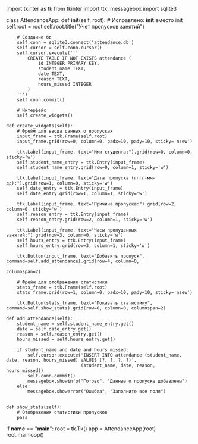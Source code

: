 import tkinter as tk
from tkinter import ttk, messagebox
import sqlite3


class AttendanceApp:
    def __init__(self, root):  # Исправлено: __init__ вместо init
        self.root = root
        self.root.title("Учет пропусков занятий")
        
        # Создание бд
        self.conn = sqlite3.connect('attendance.db')
        self.cursor = self.conn.cursor()
        self.cursor.execute('''
            CREATE TABLE IF NOT EXISTS attendance (
                id INTEGER PRIMARY KEY,
                student_name TEXT,
                date TEXT,
                reason TEXT,
                hours_missed INTEGER
            )
        ''')
        self.conn.commit()

        # Интерфейс
        self.create_widgets()

    def create_widgets(self):
        # Фрейм для ввода данных о пропусках
        input_frame = ttk.Frame(self.root)
        input_frame.grid(row=0, column=0, padx=10, pady=10, sticky='nsew')

        ttk.Label(input_frame, text="Имя студента:").grid(row=0, column=0, sticky='w')
        self.student_name_entry = ttk.Entry(input_frame)
        self.student_name_entry.grid(row=0, column=1, sticky='w')

        ttk.Label(input_frame, text="Дата пропуска (гггг-мм-дд):").grid(row=1, column=0, sticky='w')
        self.date_entry = ttk.Entry(input_frame)
        self.date_entry.grid(row=1, column=1, sticky='w')

        ttk.Label(input_frame, text="Причина пропуска:").grid(row=2, column=0, sticky='w')
        self.reason_entry = ttk.Entry(input_frame)
        self.reason_entry.grid(row=2, column=1, sticky='w')

        ttk.Label(input_frame, text="Часы пропущенных занятий:").grid(row=3, column=0, sticky='w')
        self.hours_entry = ttk.Entry(input_frame)
        self.hours_entry.grid(row=3, column=1, sticky='w')

        ttk.Button(input_frame, text="Добавить пропуск", command=self.add_attendance).grid(row=4, column=0,
                                                                                           columnspan=2)

        # Фрейм для отображения статистики
        stats_frame = ttk.Frame(self.root)
        stats_frame.grid(row=1, column=0, padx=10, pady=10, sticky='nsew')

        ttk.Button(stats_frame, text="Показать статистику", command=self.show_stats).grid(row=0, column=0, columnspan=2)

    def add_attendance(self):
        student_name = self.student_name_entry.get()
        date = self.date_entry.get()
        reason = self.reason_entry.get()
        hours_missed = self.hours_entry.get()

        if student_name and date and hours_missed:
            self.cursor.execute('INSERT INTO attendance (student_name, date, reason, hours_missed) VALUES (?, ?, ?, ?)',
                                (student_name, date, reason, hours_missed))
            self.conn.commit()
            messagebox.showinfo("Готово", "Данные о пропуске добавлены")
        else:
            messagebox.showerror("Ошибка", "Заполните все поля")


    def show_stats(self):
        # Отображения статистики пропусков
        pass



if __name__ == "__main__":
    root = tk.Tk()
    app = AttendanceApp(root)
    root.mainloop()
